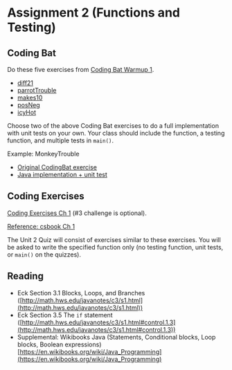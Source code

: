# Assignment 2 (Functions and Testing)

## Coding Bat

Do these five exercises from 
[Coding Bat Warmup 1](http://codingbat.com/java/Warmup-1).

* [diff21](https://codingbat.com/prob/p116624)
* [parrotTrouble](https://codingbat.com/prob/p140449)
* [makes10](https://codingbat.com/prob/p182873)
* [posNeg](https://codingbat.com/prob/p159227)
* [icyHot](https://codingbat.com/prob/p192082)

Choose two of the above Coding Bat exercises to do a full
implementation with unit tests on your own.  Your class should include
the function, a testing function, and multiple tests in `main()`.

Example: MonkeyTrouble

- [Original CodingBat exercise](https://codingbat.com/prob/p181646)
- [Java implementation + unit test](https://dkessner.github.io/csbook/java/monkeytrouble.html)


## Coding Exercises

[Coding Exercises Ch 1](https://dkessner.github.io/csbook/java/coding-exercises-functions-and-testing.html)
(#3 challenge is optional).

[Reference: csbook Ch 1](https://dkessner.github.io/csbook/java/functions-and-testing.html)

The Unit 2 Quiz will consist of exercises similar to these exercises.
You will be asked to write the specified function only (no
testing function, unit tests, or `main()` on the quizzes).


## Reading

* Eck Section 3.1 Blocks, Loops, and Branches
    ([http://math.hws.edu/javanotes/c3/s1.html](http://math.hws.edu/javanotes/c3/s1.html))
* Eck Section 3.5 The `if` statement
    ([http://math.hws.edu/javanotes/c3/s1.html#control.1.3](http://math.hws.edu/javanotes/c3/s1.html#control.1.3))
* Supplemental: Wikibooks Java (Statements, Conditional blocks, Loop blocks, Boolean expressions)
    [https://en.wikibooks.org/wiki/Java_Programming](https://en.wikibooks.org/wiki/Java_Programming)


